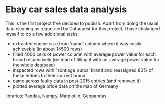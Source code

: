 # Ebay car sales data analysis

This is the first project I've decided to publish. Apart from doing the usual data cleaning as requested by Dataquest for this project, I have chalanged myself to do a few additional tasks:
* extracted engine size from 'name' column where it was easily achieveble (in about 14500 rows)
* filled 4000 cells of power column with average power value for each brand respectively (instead of filling it with an average power value for the whole database)
* inspected rows with 'sontiage_autos' brand and reassigned 80% of these entries to their correct brand
* came across faulty data in post-2015 entries (and removed it)
* plotted average price data on the map of Germany

libraries: Pandas, Numpy, Matplotlib, Geopandas

